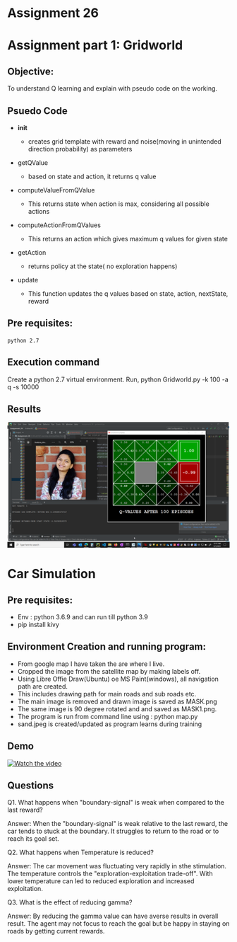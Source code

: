 # Assignment 26

# Assignment part 1: Gridworld
## Objective:
To understand Q learning and explain with pseudo code on the working.

## Psuedo Code 

- __init__
    - creates grid template with reward and noise(moving in unintended direction probability) as parameters

- getQValue
    - based on state and action, it returns q value

- computeValueFromQValue
    - This returns state when action is max, considering all possible actions

- computeActionFromQValues
    - This returns an action which gives maximum q values for given state
                    
- getAction
    - returns policy at the state( no exploration happens)

- update
    - This function updates the q values based on state, action, nextState, reward

## Pre requisites:
    python 2.7

## Execution command
Create a python 2.7 virtual environment. Run,
    python Gridworld.py -k 100 -a q -s 10000

## Results
![img](grid.png)

# Car Simulation 
        
## Pre requisites:
- Env : python 3.6.9 and can run till python 3.9
- pip install kivy

## Environment Creation and running program:
- From google map I have taken the are where I live.
- Cropped the image from the satellite map by  making labels off.
- Using Libre Offie Draw(Ubuntu) oe MS Paint(windows), all navigation path are created.
- This includes drawing path for main roads and sub roads etc. 
- The main image is removed and drawn image is saved as MASK.png
- The same image is 90 degree rotated and and saved as MASK1.png.
- The program is run from command line using :
  python map.py
- sand.jpeg is created/updated as program learns during training

## Demo    
[![Watch the video](https://img.youtube.com/vi/R9vKHr1zBeI/0.jpg)](https://youtu.be/R9vKHr1zBeI)
    
## Questions

Q1. What happens when "boundary-signal" is weak when compared to the last reward?

Answer: When the "boundary-signal" is weak relative to the last reward, the car tends to stuck at the boundary. It struggles to return to the road or to reach its goal set.

Q2. What happens when Temperature is reduced?

Answer: The car movement was fluctuating very rapidly in sthe stimulation. The temperature controls the "exploration-exploitation trade-off". With lower temperature can led to reduced exploration and increased exploitation.

Q3. What is the effect of reducing gamma? 

Answer: By reducing the gamma value  can have averse results in overall result. The agent may not focus to reach the goal but be happy in staying on roads by getting current rewards.

